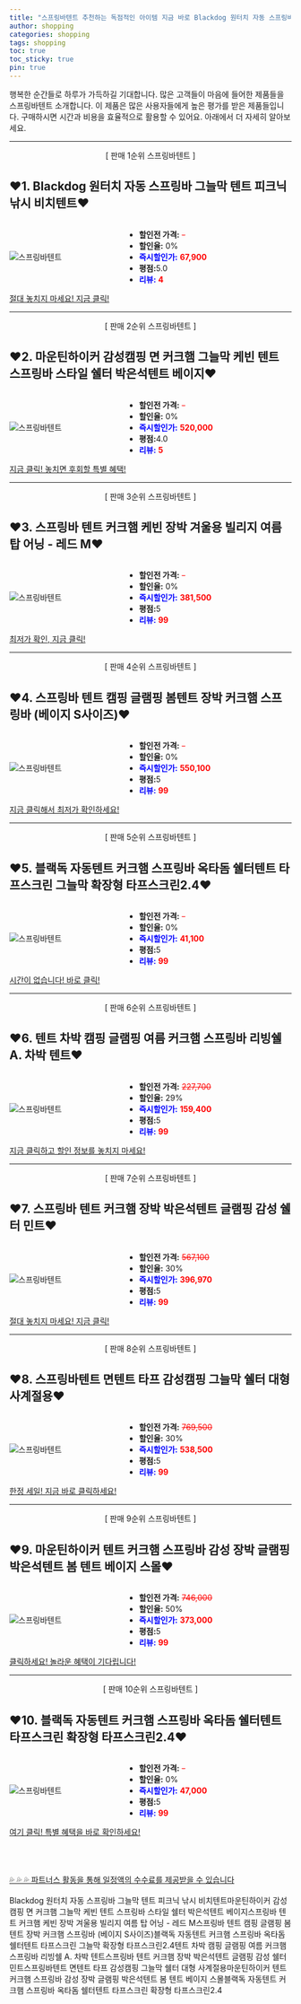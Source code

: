 ```yaml
---
title: "스프링바텐트 추천하는 독점적인 아이템 지금 바로 Blackdog 원터치 자동 스프링바 그늘막"
author: shopping
categories: shopping
tags: shopping
toc: true
toc_sticky: true
pin: true
---
```

행복한 순간들로 하루가 가득하길 기대합니다. 많은 고객들이 마음에 들어한 제품들을 스프링바텐트 소개합니다. 이 제품은 많은 사용자들에게 높은 평가를 받은 제품들입니다. 구매하시면 시간과 비용을 효율적으로 활용할 수 있어요. 아래에서 더 자세히 알아보세요.

---
<p class="toplist" style="margin: 0 auto; display: block; width: fit-content;">[ 판매 1순위 스프링바텐트 ]</p>

<h2><strong>❤️1. Blackdog 원터치 자동 스프링바 그늘막 텐트 피크닉 낚시 비치텐트❤️</strong></h2>

<div style="display: flex; align-items: center;">
    <div style="flex: 0.4;">
        <img src="https://thumbnail6.coupangcdn.com/thumbnails/remote/230x230ex/image/vendor_inventory/2152/025665c54229a186a77818b8ef4079fbf4d6a26622d7f0a94033a4d90186.jpg" alt="스프링바텐트" style="max-width: 100%;">
    </div>
    <div style="flex: 0.6; margin-left: 10px;">
        <ul>
            <li><strong>할인전 가격:</strong> <del style="color: red;">-</del></li>
            <li><strong>할인율:</strong> 0%</li>
            <li><span style='color:blue'><strong>즉시할인가:</strong></span> <span style='color:red'><strong>67,900</strong></span></li>
            <li><strong>평점:</strong>5.0</li>
            <li><span style='color:blue'><strong>리뷰:</strong></span> <span style='color:red'><strong>4</strong></span></li>
        </ul>
    </div>
</div>
<div class="center">
    <a href="https://selin100587001.github.io?lptag=AF9450613&subid=githubio&pageKey=7867682796&traceid=V0-153&itemId=21484710835&vendorItemId=88538828247" class="myButton">
        절대 놓치지 마세요! 지금 클릭!
    </a>
</div>


---
<p class="toplist" style="margin: 0 auto; display: block; width: fit-content;">[ 판매 2순위 스프링바텐트 ]</p>

<h2><strong>❤️2. 마운틴하이커 감성캠핑 면 커크햄 그늘막 케빈 텐트 스프링바 스타일 쉘터 박은석텐트 베이지❤️</strong></h2>

<div style="display: flex; align-items: center;">
    <div style="flex: 0.4;">
        <img src="https://thumbnail7.coupangcdn.com/thumbnails/remote/230x230ex/image/vendor_inventory/0f0e/9c34d4afc74b2dc8b8b5fe468c93c920a18e6ca33651d1e2b8740b75d339.jpg" alt="스프링바텐트" style="max-width: 100%;">
    </div>
    <div style="flex: 0.6; margin-left: 10px;">
        <ul>
            <li><strong>할인전 가격:</strong> <del style="color: red;">-</del></li>
            <li><strong>할인율:</strong> 0%</li>
            <li><span style='color:blue'><strong>즉시할인가:</strong></span> <span style='color:red'><strong>520,000</strong></span></li>
            <li><strong>평점:</strong>4.0</li>
            <li><span style='color:blue'><strong>리뷰:</strong></span> <span style='color:red'><strong>5</strong></span></li>
        </ul>
    </div>
</div>
<div class="center">
    <a href="https://selin100587001.github.io?lptag=AF9450613&subid=githubio&pageKey=6451591818&traceid=V0-153&itemId=14008374989&vendorItemId=81256990586" class="myButton">
        지금 클릭! 놓치면 후회할 특별 혜택!
    </a>
</div>


---
<p class="toplist" style="margin: 0 auto; display: block; width: fit-content;">[ 판매 3순위 스프링바텐트 ]</p>

<h2><strong>❤️3. 스프링바 텐트 커크햄 케빈 장박 겨울용 빌리지 여름 탑 어닝 - 레드 M❤️</strong></h2>

<div style="display: flex; align-items: center;">
    <div style="flex: 0.4;">
        <img src="https://thumbnail10.coupangcdn.com/thumbnails/remote/230x230ex/image/vendor_inventory/5e29/01d196f1b8022f1e4d2a695f1b450b3d469b4a3e80e474b44acc76a355b0.jpg" alt="스프링바텐트" style="max-width: 100%;">
    </div>
    <div style="flex: 0.6; margin-left: 10px;">
        <ul>
            <li><strong>할인전 가격:</strong> <del style="color: red;">-</del></li>
            <li><strong>할인율:</strong> 0%</li>
            <li><span style='color:blue'><strong>즉시할인가:</strong></span> <span style='color:red'><strong>381,500</strong></span></li>
            <li><strong>평점:</strong>5</li>
            <li><span style='color:blue'><strong>리뷰:</strong></span> <span style='color:red'><strong>99</strong></span></li>
        </ul>
    </div>
</div>
<div class="center">
    <a href="https://selin100587001.github.io?lptag=AF9450613&subid=githubio&pageKey=7634746611&traceid=V0-153&itemId=20271118170&vendorItemId=87358217808" class="myButton">
        최저가 확인, 지금 클릭!
    </a>
</div>


---
<p class="toplist" style="margin: 0 auto; display: block; width: fit-content;">[ 판매 4순위 스프링바텐트 ]</p>

<h2><strong>❤️4. 스프링바 텐트 캠핑 글램핑 봄텐트 장박 커크햄 스프링바 (베이지 S사이즈)❤️</strong></h2>

<div style="display: flex; align-items: center;">
    <div style="flex: 0.4;">
        <img src="https://thumbnail10.coupangcdn.com/thumbnails/remote/230x230ex/image/vendor_inventory/ed0d/d9a57383e395164f874b0248185196c98a91eee5f2f970e4b94f051aef11.jpg" alt="스프링바텐트" style="max-width: 100%;">
    </div>
    <div style="flex: 0.6; margin-left: 10px;">
        <ul>
            <li><strong>할인전 가격:</strong> <del style="color: red;">-</del></li>
            <li><strong>할인율:</strong> 0%</li>
            <li><span style='color:blue'><strong>즉시할인가:</strong></span> <span style='color:red'><strong>550,100</strong></span></li>
            <li><strong>평점:</strong>5</li>
            <li><span style='color:blue'><strong>리뷰:</strong></span> <span style='color:red'><strong>99</strong></span></li>
        </ul>
    </div>
</div>
<div class="center">
    <a href="https://selin100587001.github.io?lptag=AF9450613&subid=githubio&pageKey=7982003426&traceid=V0-153&itemId=22152688079&vendorItemId=89453620239" class="myButton">
        지금 클릭해서 최저가 확인하세요!
    </a>
</div>


---
<p class="toplist" style="margin: 0 auto; display: block; width: fit-content;">[ 판매 5순위 스프링바텐트 ]</p>

<h2><strong>❤️5. 블랙독 자동텐트 커크햄 스프링바 옥타돔 쉘터텐트 타프스크린 그늘막 확장형 타프스크린2.4❤️</strong></h2>

<div style="display: flex; align-items: center;">
    <div style="flex: 0.4;">
        <img src="https://thumbnail6.coupangcdn.com/thumbnails/remote/230x230ex/image/vendor_inventory/f347/cbb2cc30565285660896f37d2a1f45bc8874a417ce218784dd30a09bc19b.jpg" alt="스프링바텐트" style="max-width: 100%;">
    </div>
    <div style="flex: 0.6; margin-left: 10px;">
        <ul>
            <li><strong>할인전 가격:</strong> <del style="color: red;">-</del></li>
            <li><strong>할인율:</strong> 0%</li>
            <li><span style='color:blue'><strong>즉시할인가:</strong></span> <span style='color:red'><strong>41,100</strong></span></li>
            <li><strong>평점:</strong>5</li>
            <li><span style='color:blue'><strong>리뷰:</strong></span> <span style='color:red'><strong>99</strong></span></li>
        </ul>
    </div>
</div>
<div class="center">
    <a href="https://selin100587001.github.io?lptag=AF9450613&subid=githubio&pageKey=8212333723&traceid=V0-153&itemId=23575543657&vendorItemId=90601460011" class="myButton">
        시간이 없습니다! 바로 클릭!
    </a>
</div>


---
<p class="toplist" style="margin: 0 auto; display: block; width: fit-content;">[ 판매 6순위 스프링바텐트 ]</p>

<h2><strong>❤️6. 텐트 차박 캠핑 글램핑 여름 커크햄 스프링바 리빙쉘 A. 차박 텐트❤️</strong></h2>

<div style="display: flex; align-items: center;">
    <div style="flex: 0.4;">
        <img src="https://thumbnail10.coupangcdn.com/thumbnails/remote/230x230ex/image/vendor_inventory/7b2f/56a2bc8f901e061b2a1360a301959e6b099ff12598cbe4ffe0b89749d453.jpg" alt="스프링바텐트" style="max-width: 100%;">
    </div>
    <div style="flex: 0.6; margin-left: 10px;">
        <ul>
            <li><strong>할인전 가격:</strong> <del style="color: red;">227,700</del></li>
            <li><strong>할인율:</strong> 29%</li>
            <li><span style='color:blue'><strong>즉시할인가:</strong></span> <span style='color:red'><strong>159,400</strong></span></li>
            <li><strong>평점:</strong>5</li>
            <li><span style='color:blue'><strong>리뷰:</strong></span> <span style='color:red'><strong>99</strong></span></li>
        </ul>
    </div>
</div>
<div class="center">
    <a href="https://selin100587001.github.io?lptag=AF9450613&subid=githubio&pageKey=8048586664&traceid=V0-153&itemId=22565944020&vendorItemId=89607832027" class="myButton">
        지금 클릭하고 할인 정보를 놓치지 마세요!
    </a>
</div>


---
<p class="toplist" style="margin: 0 auto; display: block; width: fit-content;">[ 판매 7순위 스프링바텐트 ]</p>

<h2><strong>❤️7. 스프링바 텐트 커크햄 장박 박은석텐트 글램핑 감성 쉘터 민트❤️</strong></h2>

<div style="display: flex; align-items: center;">
    <div style="flex: 0.4;">
        <img src="https://thumbnail9.coupangcdn.com/thumbnails/remote/230x230ex/image/vendor_inventory/b4bb/1e5b27a0d171e1a8587753905d48b2016eca911859f3045659dbe31c2edc.png" alt="스프링바텐트" style="max-width: 100%;">
    </div>
    <div style="flex: 0.6; margin-left: 10px;">
        <ul>
            <li><strong>할인전 가격:</strong> <del style="color: red;">567,100</del></li>
            <li><strong>할인율:</strong> 30%</li>
            <li><span style='color:blue'><strong>즉시할인가:</strong></span> <span style='color:red'><strong>396,970</strong></span></li>
            <li><strong>평점:</strong>5</li>
            <li><span style='color:blue'><strong>리뷰:</strong></span> <span style='color:red'><strong>99</strong></span></li>
        </ul>
    </div>
</div>
<div class="center">
    <a href="https://selin100587001.github.io?lptag=AF9450613&subid=githubio&pageKey=7768533300&traceid=V0-153&itemId=20966693703&vendorItemId=88208732540" class="myButton">
        절대 놓치지 마세요! 지금 클릭!
    </a>
</div>


---
<p class="toplist" style="margin: 0 auto; display: block; width: fit-content;">[ 판매 8순위 스프링바텐트 ]</p>

<h2><strong>❤️8. 스프링바텐트 면텐트 타프 감성캠핑 그늘막 쉘터 대형 사계절용❤️</strong></h2>

<div style="display: flex; align-items: center;">
    <div style="flex: 0.4;">
        <img src="https://thumbnail6.coupangcdn.com/thumbnails/remote/230x230ex/image/vendor_inventory/72e9/818ec2afa805b4a9b7d1e0b19b01f744cdd38b201469e551cfdaf5927291.png" alt="스프링바텐트" style="max-width: 100%;">
    </div>
    <div style="flex: 0.6; margin-left: 10px;">
        <ul>
            <li><strong>할인전 가격:</strong> <del style="color: red;">769,500</del></li>
            <li><strong>할인율:</strong> 30%</li>
            <li><span style='color:blue'><strong>즉시할인가:</strong></span> <span style='color:red'><strong>538,500</strong></span></li>
            <li><strong>평점:</strong>5</li>
            <li><span style='color:blue'><strong>리뷰:</strong></span> <span style='color:red'><strong>99</strong></span></li>
        </ul>
    </div>
</div>
<div class="center">
    <a href="https://selin100587001.github.io?lptag=AF9450613&subid=githubio&pageKey=7737468834&traceid=V0-153&itemId=20808225163&vendorItemId=87877248778" class="myButton">
        한정 세일! 지금 바로 클릭하세요!
    </a>
</div>


---
<p class="toplist" style="margin: 0 auto; display: block; width: fit-content;">[ 판매 9순위 스프링바텐트 ]</p>

<h2><strong>❤️9. 마운틴하이커 텐트 커크햄 스프링바 감성 장박 글램핑 박은석텐트 봄 텐트 베이지 스몰❤️</strong></h2>

<div style="display: flex; align-items: center;">
    <div style="flex: 0.4;">
        <img src="https://thumbnail9.coupangcdn.com/thumbnails/remote/230x230ex/image/vendor_inventory/e1ac/3fea3ec0c3b79c665d7549d3aed6afaae9edf416db64040d9aa8d4c09689.jpg" alt="스프링바텐트" style="max-width: 100%;">
    </div>
    <div style="flex: 0.6; margin-left: 10px;">
        <ul>
            <li><strong>할인전 가격:</strong> <del style="color: red;">746,000</del></li>
            <li><strong>할인율:</strong> 50%</li>
            <li><span style='color:blue'><strong>즉시할인가:</strong></span> <span style='color:red'><strong>373,000</strong></span></li>
            <li><strong>평점:</strong>5</li>
            <li><span style='color:blue'><strong>리뷰:</strong></span> <span style='color:red'><strong>99</strong></span></li>
        </ul>
    </div>
</div>
<div class="center">
    <a href="https://selin100587001.github.io?lptag=AF9450613&subid=githubio&pageKey=7543578909&traceid=V0-153&itemId=19836547466&vendorItemId=87545515539" class="myButton">
        클릭하세요! 놀라운 혜택이 기다립니다!
    </a>
</div>


---
<p class="toplist" style="margin: 0 auto; display: block; width: fit-content;">[ 판매 10순위 스프링바텐트 ]</p>

<h2><strong>❤️10. 블랙독 자동텐트 커크햄 스프링바 옥타돔 쉘터텐트 타프스크린 확장형 타프스크린2.4❤️</strong></h2>

<div style="display: flex; align-items: center;">
    <div style="flex: 0.4;">
        <img src="https://thumbnail6.coupangcdn.com/thumbnails/remote/230x230ex/image/vendor_inventory/eb65/6709ca0d815983810b35bb8e7a713198ac8f81ce1eea5ef2597f672145f1.jpg" alt="스프링바텐트" style="max-width: 100%;">
    </div>
    <div style="flex: 0.6; margin-left: 10px;">
        <ul>
            <li><strong>할인전 가격:</strong> <del style="color: red;">-</del></li>
            <li><strong>할인율:</strong> 0%</li>
            <li><span style='color:blue'><strong>즉시할인가:</strong></span> <span style='color:red'><strong>47,000</strong></span></li>
            <li><strong>평점:</strong>5</li>
            <li><span style='color:blue'><strong>리뷰:</strong></span> <span style='color:red'><strong>99</strong></span></li>
        </ul>
    </div>
</div>
<div class="center">
    <a href="https://selin100587001.github.io?lptag=AF9450613&subid=githubio&pageKey=8213811489&traceid=V0-153&itemId=23585510316&vendorItemId=90611391645" class="myButton">
        여기 클릭! 특별 혜택을 바로 확인하세요!
    </a>
</div>

<br><br><br>[💦 💦 💦 파트너스 활동을 통해 일정액의 수수료를 제공받을 수 있습니다](https://link.coupang.com/a/bcpT2c)<br><br>Blackdog 원터치 자동 스프링바 그늘막 텐트 피크닉 낚시 비치텐트마운틴하이커 감성캠핑 면 커크햄 그늘막 케빈 텐트 스프링바 스타일 쉘터 박은석텐트 베이지스프링바 텐트 커크햄 케빈 장박 겨울용 빌리지 여름 탑 어닝 - 레드 M스프링바 텐트 캠핑 글램핑 봄텐트 장박 커크햄 스프링바 (베이지 S사이즈)블랙독 자동텐트 커크햄 스프링바 옥타돔 쉘터텐트 타프스크린 그늘막 확장형 타프스크린2.4텐트 차박 캠핑 글램핑 여름 커크햄 스프링바 리빙쉘 A. 차박 텐트스프링바 텐트 커크햄 장박 박은석텐트 글램핑 감성 쉘터 민트스프링바텐트 면텐트 타프 감성캠핑 그늘막 쉘터 대형 사계절용마운틴하이커 텐트 커크햄 스프링바 감성 장박 글램핑 박은석텐트 봄 텐트 베이지 스몰블랙독 자동텐트 커크햄 스프링바 옥타돔 쉘터텐트 타프스크린 확장형 타프스크린2.4